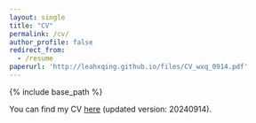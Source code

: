 ```yaml
---
layout: single
title: "CV"
permalink: /cv/
author_profile: false
redirect_from:
  - /resume
paperurl: 'http://leahxqing.github.io/files/CV_wxq_0914.pdf'
---
```


{% include base_path %}

You can find my CV [here](http://leahxqing.github.io/files/CV_wxq_0914.pdf) (updated version: 20240914).
